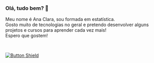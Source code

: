 ### Olá, tudo bem? 👋
Meu nome é Ana Clara, sou formada em estatística.<br />
Gosto muito de tecnologias no geral e pretendo desenvolver alguns projetos e cursos para aprender cada vez mais!<br />
Espero que gostem!<br />




<br>


[![Button Shield]][Shield]

</div>

<br>
<br>


<!---------------------------------------------------------------------------->

[Button Shield]: https://img.shields.io/badge/Linkedin-0e76a8?style=for-the-badge

[License]: LICENSE
[Shield]: Types/Shield.md
[KBD]: Types/KBD.md
[#]: https://www.linkedin.com/in/ana-clara-estevam-17290a1b8/


<!---------------------------------[ Badges ]---------------------------------->

[Badge License]: https://img.shields.io/badge/-BY_SA_4.0-ae6c18.svg?style=for-the-badge&labelColor=EF9421&logoColor=white&logo=CreativeCommons
[Badge Likes]: https://img.shields.io/github/stars/MarkedDown/Buttons?style=for-the-badge&labelColor=d0ab23&color=b0901e&logoColor=white&logo=Trustpilot
